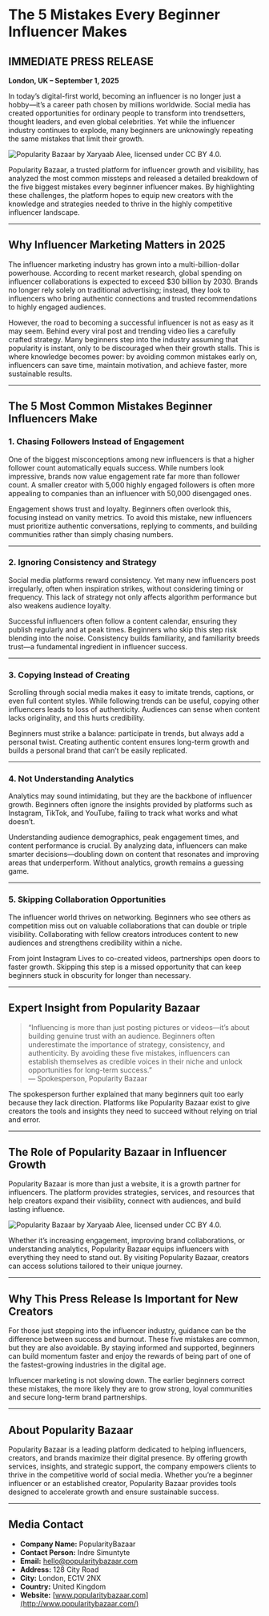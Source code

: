 # The 5 Mistakes Every Beginner Influencer Makes

## IMMEDIATE PRESS RELEASE

**London, UK – September 1, 2025**

In today’s digital-first world, becoming an influencer is no longer just a hobby—it’s a career path chosen by millions worldwide. Social media has created opportunities for ordinary people to transform into trendsetters, thought leaders, and even global celebrities. Yet while the influencer industry continues to explode, many beginners are unknowingly repeating the same mistakes that limit their growth.

![Popularity Bazaar by Xaryaab Alee, licensed under CC BY 4.0.](https://github.com/XaryaabAlee/popularitybazaar-press-release-by-xaryaab-alee/raw/main/100.png)

Popularity Bazaar, a trusted platform for influencer growth and visibility, has analyzed the most common missteps and released a detailed breakdown of the five biggest mistakes every beginner influencer makes. By highlighting these challenges, the platform hopes to equip new creators with the knowledge and strategies needed to thrive in the highly competitive influencer landscape.

---

## Why Influencer Marketing Matters in 2025

The influencer marketing industry has grown into a multi-billion-dollar powerhouse. According to recent market research, global spending on influencer collaborations is expected to exceed $30 billion by 2030. Brands no longer rely solely on traditional advertising; instead, they look to influencers who bring authentic connections and trusted recommendations to highly engaged audiences.

However, the road to becoming a successful influencer is not as easy as it may seem. Behind every viral post and trending video lies a carefully crafted strategy. Many beginners step into the industry assuming that popularity is instant, only to be discouraged when their growth stalls. This is where knowledge becomes power: by avoiding common mistakes early on, influencers can save time, maintain motivation, and achieve faster, more sustainable results.

---

## The 5 Most Common Mistakes Beginner Influencers Make

### 1. Chasing Followers Instead of Engagement
One of the biggest misconceptions among new influencers is that a higher follower count automatically equals success. While numbers look impressive, brands now value engagement rate far more than follower count. A smaller creator with 5,000 highly engaged followers is often more appealing to companies than an influencer with 50,000 disengaged ones.

Engagement shows trust and loyalty. Beginners often overlook this, focusing instead on vanity metrics. To avoid this mistake, new influencers must prioritize authentic conversations, replying to comments, and building communities rather than simply chasing numbers.

---

### 2. Ignoring Consistency and Strategy
Social media platforms reward consistency. Yet many new influencers post irregularly, often when inspiration strikes, without considering timing or frequency. This lack of strategy not only affects algorithm performance but also weakens audience loyalty.

Successful influencers often follow a content calendar, ensuring they publish regularly and at peak times. Beginners who skip this step risk blending into the noise. Consistency builds familiarity, and familiarity breeds trust—a fundamental ingredient in influencer success.

---

### 3. Copying Instead of Creating
Scrolling through social media makes it easy to imitate trends, captions, or even full content styles. While following trends can be useful, copying other influencers leads to loss of authenticity. Audiences can sense when content lacks originality, and this hurts credibility.

Beginners must strike a balance: participate in trends, but always add a personal twist. Creating authentic content ensures long-term growth and builds a personal brand that can’t be easily replicated.

---

### 4. Not Understanding Analytics
Analytics may sound intimidating, but they are the backbone of influencer growth. Beginners often ignore the insights provided by platforms such as Instagram, TikTok, and YouTube, failing to track what works and what doesn’t.

Understanding audience demographics, peak engagement times, and content performance is crucial. By analyzing data, influencers can make smarter decisions—doubling down on content that resonates and improving areas that underperform. Without analytics, growth remains a guessing game.

---

### 5. Skipping Collaboration Opportunities
The influencer world thrives on networking. Beginners who see others as competition miss out on valuable collaborations that can double or triple visibility. Collaborating with fellow creators introduces content to new audiences and strengthens credibility within a niche.

From joint Instagram Lives to co-created videos, partnerships open doors to faster growth. Skipping this step is a missed opportunity that can keep beginners stuck in obscurity for longer than necessary.

---

## Expert Insight from Popularity Bazaar

> “Influencing is more than just posting pictures or videos—it’s about building genuine trust with an audience. Beginners often underestimate the importance of strategy, consistency, and authenticity. By avoiding these five mistakes, influencers can establish themselves as credible voices in their niche and unlock opportunities for long-term success.”  
> — Spokesperson, Popularity Bazaar

The spokesperson further explained that many beginners quit too early because they lack direction. Platforms like Popularity Bazaar exist to give creators the tools and insights they need to succeed without relying on trial and error.

---

## The Role of Popularity Bazaar in Influencer Growth

Popularity Bazaar is more than just a website, it is a growth partner for influencers. The platform provides strategies, services, and resources that help creators expand their visibility, connect with audiences, and build lasting influence.

![Popularity Bazaar by Xaryaab Alee, licensed under CC BY 4.0.](https://github.com/XaryaabAlee/popularitybazaar-press-release-by-xaryaab-alee/raw/main/200.jpg)

Whether it’s increasing engagement, improving brand collaborations, or understanding analytics, Popularity Bazaar equips influencers with everything they need to stand out. By visiting Popularity Bazaar, creators can access solutions tailored to their unique journey.

---

## Why This Press Release Is Important for New Creators

For those just stepping into the influencer industry, guidance can be the difference between success and burnout. These five mistakes are common, but they are also avoidable. By staying informed and supported, beginners can build momentum faster and enjoy the rewards of being part of one of the fastest-growing industries in the digital age.

Influencer marketing is not slowing down. The earlier beginners correct these mistakes, the more likely they are to grow strong, loyal communities and secure long-term brand partnerships.

---

## About Popularity Bazaar

Popularity Bazaar is a leading platform dedicated to helping influencers, creators, and brands maximize their digital presence. By offering growth services, insights, and strategic support, the company empowers clients to thrive in the competitive world of social media. Whether you’re a beginner influencer or an established creator, Popularity Bazaar provides tools designed to accelerate growth and ensure sustainable success.

---

## Media Contact

- **Company Name:** PopularityBazaar  
- **Contact Person:** Indre Simuntyte  
- **Email:** [hello@popularitybazaar.com](mailto:hello@popularitybazaar.com)  
- **Address:** 128 City Road  
- **City:** London, EC1V 2NX  
- **Country:** United Kingdom  
- **Website:** [www.popularitybazaar.com](http://www.popularitybazaar.com/)
